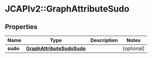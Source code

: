 # JCAPIv2::GraphAttributeSudo

## Properties
Name | Type | Description | Notes
------------ | ------------- | ------------- | -------------
**sudo** | [**GraphAttributeSudoSudo**](GraphAttributeSudoSudo.md) |  | [optional] 

